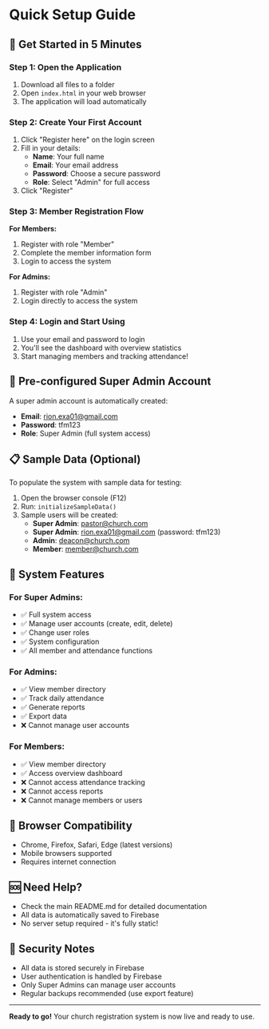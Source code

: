 # Quick Setup Guide

## 🚀 Get Started in 5 Minutes

### Step 1: Open the Application
1. Download all files to a folder
2. Open `index.html` in your web browser
3. The application will load automatically

### Step 2: Create Your First Account
1. Click "Register here" on the login screen
2. Fill in your details:
   - **Name**: Your full name
   - **Email**: Your email address
   - **Password**: Choose a secure password
   - **Role**: Select "Admin" for full access
3. Click "Register"

### Step 3: Member Registration Flow
**For Members:**
1. Register with role "Member"
2. Complete the member information form
3. Login to access the system

**For Admins:**
1. Register with role "Admin"
2. Login directly to access the system

### Step 4: Login and Start Using
1. Use your email and password to login
2. You'll see the dashboard with overview statistics
3. Start managing members and tracking attendance!

## 🔐 Pre-configured Super Admin Account

A super admin account is automatically created:
- **Email**: rion.exa01@gmail.com
- **Password**: tfm123
- **Role**: Super Admin (full system access)

## 📋 Sample Data (Optional)

To populate the system with sample data for testing:

1. Open the browser console (F12)
2. Run: `initializeSampleData()`
3. Sample users will be created:
   - **Super Admin**: pastor@church.com
   - **Super Admin**: rion.exa01@gmail.com (password: tfm123)
   - **Admin**: deacon@church.com  
   - **Member**: member@church.com

## 🔧 System Features

### For Super Admins:
- ✅ Full system access
- ✅ Manage user accounts (create, edit, delete)
- ✅ Change user roles
- ✅ System configuration
- ✅ All member and attendance functions

### For Admins:
- ✅ View member directory
- ✅ Track daily attendance
- ✅ Generate reports
- ✅ Export data
- ❌ Cannot manage user accounts

### For Members:
- ✅ View member directory
- ✅ Access overview dashboard
- ❌ Cannot access attendance tracking
- ❌ Cannot access reports
- ❌ Cannot manage members or users

## 📱 Browser Compatibility
- Chrome, Firefox, Safari, Edge (latest versions)
- Mobile browsers supported
- Requires internet connection

## 🆘 Need Help?
- Check the main README.md for detailed documentation
- All data is automatically saved to Firebase
- No server setup required - it's fully static!

## 🔐 Security Notes
- All data is stored securely in Firebase
- User authentication is handled by Firebase
- Only Super Admins can manage user accounts
- Regular backups recommended (use export feature)

---

**Ready to go!** Your church registration system is now live and ready to use. 